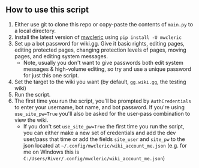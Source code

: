 ## How to use this script

1. Either use git to clone this repo or copy-paste the contents of `main.py` to a local directory.
2. Install the latest version of [mwcleric](https://github.com/RheingoldRiver/mwcleric) using `pip install -U mwcleric`
3. Set up a bot password for wiki.gg. Give it basic rights, editing pages, editing protected pages, changing protection levels of pages, moving pages, and editing system messages.
    * Note, usually you don't want to give passwords both edit system messages & high-volume editing, so try and use a unique password for just this one script.
4. Set the target to the wiki you want (by default, `gg.wiki.gg`, the testing wiki)
5. Run the script.
7. The first time you run the script, you'll be prompted by `AuthCredentials` to enter your username, bot name, and bot password. If you're using `use_site_pw=True` you'll also be asked for the user-pass combination to view the wiki.
    * If you don't set `use_site_pw=True` the first time you run the script, you can either make a new set of credentials and add the dev user/pass that time or add the fields `site_user` and `site_pw` to the json located at `~/.config/mwcleric/wiki_account_me.json` (e.g. for me on Windows this is `C:/Users/River/.config/mwcleric/wiki_account_me.json`)
